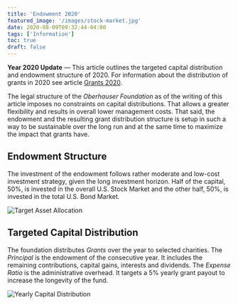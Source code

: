 ```yaml
---
title: 'Endowment 2020'
featured_image: '/images/stock-market.jpg'
date: 2020-08-09T09:32:44-04:00
tags: ['Information']
toc: true
draft: false
---
```


**Year 2020 Update** &mdash; This article outlines the targeted capital distribution and endowment
structure of 2020. For information about the distribution of grants in 2020 see article
[Grants 2020](/articles/grants-2020/).

<!--more-->

The legal structure of the _Oberhauser Foundation_ as of the writing of this
article imposes no constraints on capital distributions. That allows a
greater flexibility and results in overall lower management costs. That said,
the endowment and the resulting grant distribution structure is setup in
such a way to be sustainable over the long run and at the same time to
maximize the impact that grants have.

## Endowment Structure

The investment of the endowment follows rather moderate and low-cost investment
strategy, given the long investment horizon. Half of the capital, 50%,
is invested in the overall U.S. Stock Market and the other half, 50%,
is invested in the total U.S. Bond Market.

![Target Asset Allocation](/images/target-asset-allocation-2020.svg)

## Targeted Capital Distribution

The foundation distributes _Grants_ over the year to selected charities.
The _Principal_ is the endowment of the consecutive year. It includes
the remaining contributions, capital gains, interests and dividends.
The _Expense Ratio_ is the administrative overhead. It targets a
5% yearly grant payout to increase the longevity of the fund.

![Yearly Capital Distribution](/images/capital-distribution-plan-2020.svg)
